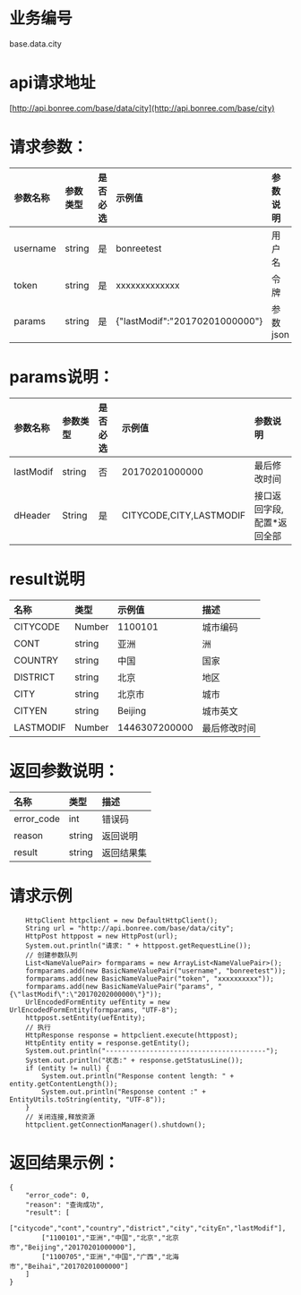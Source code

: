 # 业务编号

base.data.city

# api请求地址

[http://api.bonree.com/base/data/city](http://api.bonree.com/base/city)

# 请求参数：

| 参数名称 | 参数类型 | 是否必选 | 示例值 | 参数说明 |
| :--- | :--- | :--- | :--- | :--- |
| username | string | 是 | bonreetest | 用户名 |
| token | string | 是 | xxxxxxxxxxxxx | 令牌 |
| params | string | 是 | {"lastModif":"20170201000000"} | 参数json |

# **params说明：**

| 参数名称 | 参数类型 | 是否必选 | 示例值 | 参数说明 |
| :--- | :--- | :--- | :--- | :--- |
| lastModif | string | 否 | 20170201000000 | 最后修改时间 |
| dHeader | String | 是 | CITYCODE,CITY,LASTMODIF | 接口返回字段,配置\*返回全部 |

# result说明

| 名称 | 类型 | 示例值 | 描述 |
| :--- | :--- | :--- | :--- |
| CITYCODE | Number | 1100101 | 城市编码 |
| CONT | string | 亚洲 | 洲 |
| COUNTRY | string | 中国 | 国家 |
| DISTRICT | string | 北京 | 地区 |
| CITY | string | 北京市 | 城市 |
| CITYEN | string | Beijing | 城市英文 |
| LASTMODIF | Number | 1446307200000 | 最后修改时间 |

# 返回参数说明：

| 名称 | 类型 | 描述 |
| :--- | :--- | :--- |
| error\_code | int | 错误码 |
| reason | string | 返回说明 |
| result | string | 返回结果集 |

# 请求示例

```
    HttpClient httpclient = new DefaultHttpClient();
    String url = "http://api.bonree.com/base/data/city";
    HttpPost httppost = new HttpPost(url);
    System.out.println("请求: " + httppost.getRequestLine());
    // 创建参数队列
    List<NameValuePair> formparams = new ArrayList<NameValuePair>();
    formparams.add(new BasicNameValuePair("username", "bonreetest"));
    formparams.add(new BasicNameValuePair("token", "xxxxxxxxxx"));
    formparams.add(new BasicNameValuePair("params", "{\"lastModif\":\"20170202000000\"}"));
    UrlEncodedFormEntity uefEntity = new UrlEncodedFormEntity(formparams, "UTF-8");
    httppost.setEntity(uefEntity);
    // 执行
    HttpResponse response = httpclient.execute(httppost);
    HttpEntity entity = response.getEntity();
    System.out.println("----------------------------------------");
    System.out.println("状态:" + response.getStatusLine());
    if (entity != null) {
        System.out.println("Response content length: " + entity.getContentLength());
        System.out.println("Response content :" + EntityUtils.toString(entity, "UTF-8"));
    }
    // 关闭连接,释放资源
    httpclient.getConnectionManager().shutdown();
```

# 返回结果示例：

```
{
    "error_code": 0,
    "reason": "查询成功",
    "result": [
        ["citycode","cont","country","district","city","cityEn","lastModif"],
        ["1100101","亚洲","中国","北京","北京市","Beijing","20170201000000"],
        ["1100705","亚洲","中国","广西","北海市","Beihai","20170201000000"]
    ]
}
```



